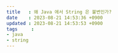 ```yaml
---
title   : 왜 Java 에서 String 은 불변인가?
date    : 2023-08-21 14:53:36 +0900
updated : 2023-08-21 14:53:53 +0900
tags     : 
- java
- string
---
```


